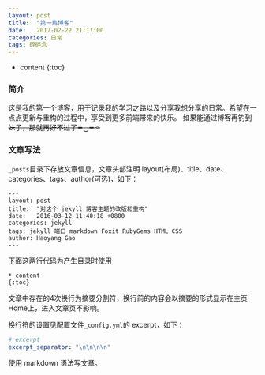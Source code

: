 ```yaml
---
layout: post
title:  "第一篇博客"
date:   2017-02-22 21:17:00
categories: 日常
tags: 碎碎念 
---
```


* content
{:toc}

### 简介

这是我的第一个博客，用于记录我的学习之路以及分享我想分享的日常。希望在一点点更新与重构的过程中，享受到更多前端带来的快乐。
~~如果能通过博客再钓到妹子，那就再好不过了≖‿≖✧~~



### 文章写法

`_posts`目录下存放文章信息，文章头部注明 layout(布局)、title、date、categories、tags、author(可选)，如下：

```
---
layout: post
title:  "对这个 jekyll 博客主题的改版和重构"
date:   2016-03-12 11:40:18 +0800
categories: jekyll
tags: jekyll 端口 markdown Foxit RubyGems HTML CSS
author: Haoyang Gao
---
```

下面这两行代码为产生目录时使用
```
* content
{:toc}
```

文章中存在的4次换行为摘要分割符，换行前的内容会以摘要的形式显示在主页Home上，进入文章页不影响。

换行符的设置见配置文件`_config.yml`的 excerpt，如下：

```yml
# excerpt
excerpt_separator: "\n\n\n\n"
```

使用 markdown 语法写文章。

